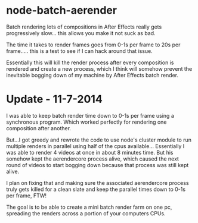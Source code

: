 node-batch-aerender
===================

Batch rendering lots of compositions in After Effects really gets progressively slow... this allows you make it not suck as bad.

The time it takes to render frames goes from 0-1s per frame to 20s per frame..... this is a test to see if I can hack around that issue.

Essentially this will kill the render process after every composition is rendered and create a new process, which I think will somehow prevent the inevitable bogging down of my machine by After Effects batch render.


Update - 11-7-2014
===================
I was able to keep batch render time down to 0-1s per frame using a synchronous program. Which worked perfectly for rendering one composition after another. 

But...I got greedy and rewrote the code to use node's cluster module to run multiple renders in parallel using half of the cpus available... Essentially I was able to render 4 videos at once in about 8 minutes time. But his somehow kept the aerendercore process alive, which caused the next round of videos to start bogging down because that process was still kept alive. 

I plan on fixing that and making sure the associated aerendercore process truly gets killed for a clean slate and keep the parallel times down to 0-1s per frame, FTW!

The goal is to be able to create a mini batch render farm on one pc, spreading the renders across a portion of your computers CPUs.
